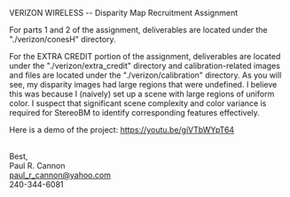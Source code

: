 VERIZON WIRELESS -- Disparity Map Recruitment Assignment

For parts 1 and 2 of the assignment, deliverables are located under the "./verizon/conesH" directory.  

For the EXTRA CREDIT portion of the assignment, deliverables are located under the "./verizon/extra_credit" directory and   calibration-related images and files are located under the "./verizon/calibration" directory.  As you will see, my disparity images had large regions that were undefined.  I believe this was because I (naively) set up a scene with large regions of uniform color.  I suspect that significant scene complexity and color variance is required for StereoBM to identify corresponding features effectively.

Here is a demo of the project: https://youtu.be/giVTbWYpT64

<br>Best,
<br>Paul R. Cannon
<br>paul_r_cannon@yahoo.com
<br>240-344-6081
